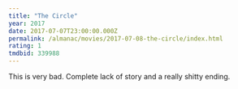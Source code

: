 ```yaml
---
title: "The Circle"
year: 2017
date: 2017-07-07T23:00:00.000Z
permalink: /almanac/movies/2017-07-08-the-circle/index.html
rating: 1
tmdbid: 339988
---
```


This is very bad. Complete lack of story and a really shitty ending.